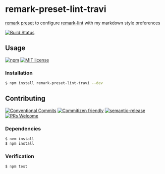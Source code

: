 # remark-preset-lint-travi

[remark](https://github.com/remarkjs/remark) [preset](https://github.com/remarkjs/remark/blob/master/doc/plugins.md#list-of-presets)
to configure [remark-lint](https://github.com/remarkjs/remark-lint) with my
markdown style preferences

<!-- status badges -->
[![Build Status][ci-badge]][ci-link]

## Usage

<!-- consumer badges -->
[![npm][npm-badge]][npm-link]
[![MIT license][license-badge]][license-link]

### Installation

```sh
$ npm install remark-preset-lint-travi --dev
```

## Contributing

<!-- contribution badges -->
[![Conventional Commits][commit-convention-badge]][commit-convention-link]
[![Commitizen friendly][commitizen-badge]][commitizen-link]
[![semantic-release][semantic-release-badge]][semantic-release-link]
[![PRs Welcome][PRs-badge]][PRs-link]

### Dependencies

```sh
$ nvm install
$ npm install
```

### Verification

```sh
$ npm test
```

[npm-link]: https://www.npmjs.com/package/remark-preset-lint-travi
[npm-badge]: https://img.shields.io/npm/v/remark-preset-lint-travi.svg
[license-link]: LICENSE
[license-badge]: https://img.shields.io/github/license/travi/remark-preset-lint-travi.svg
[ci-link]: https://travis-ci.com/travi/remark-preset-lint-travi
[ci-badge]: https://img.shields.io/travis/travi/remark-preset-lint-travi.svg?branch=master
[commit-convention-link]: https://conventionalcommits.org
[commit-convention-badge]: https://img.shields.io/badge/Conventional%20Commits-1.0.0-yellow.svg
[commitizen-link]: http://commitizen.github.io/cz-cli/
[commitizen-badge]: https://img.shields.io/badge/commitizen-friendly-brightgreen.svg
[semantic-release-link]: https://github.com/semantic-release/semantic-release
[semantic-release-badge]: https://img.shields.io/badge/%20%20%F0%9F%93%A6%F0%9F%9A%80-semantic--release-e10079.svg
[PRs-link]: http://makeapullrequest.com
[PRs-badge]: https://img.shields.io/badge/PRs-welcome-brightgreen.svg
